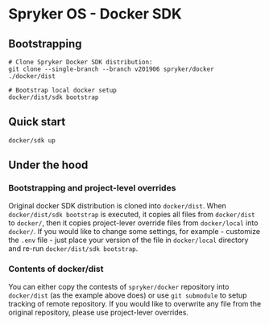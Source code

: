 # Spryker OS - Docker SDK

## Bootstrapping
```
# Clone Spryker Docker SDK distribution:
git clone --single-branch --branch v201906 spryker/docker ./docker/dist

# Bootstrap local docker setup
docker/dist/sdk bootstrap
```

## Quick start
```
docker/sdk up
```

## Under the hood
### Bootstrapping and project-level overrides
Original docker SDK distribution is cloned into `docker/dist`. When `docker/dist/sdk bootstrap` is executed, it copies all files from `docker/dist` to `docker/`, then it copies project-lever override files from `docker/local` into `docker/`. If you would like to change some settings, for example - customize the `.env` file - just place your version of the file in `docker/local` directory and re-run `docker/dist/sdk bootstrap`.

### Contents of docker/dist
You can either copy the contests of `spryker/docker` repository into `docker/dist` (as the example above does) or use `git submodule` to setup tracking of remote repository. If you would like to overwrite any file from the original repository, please use project-lever overrides.
